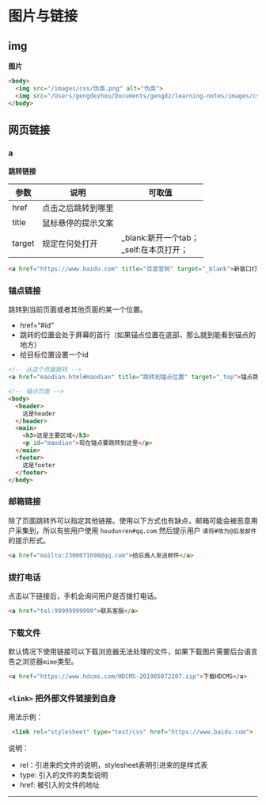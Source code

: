 # 图片与链接

## img

**图片**

```html
<body>
  <img src="/images/css/伪类.png" alt="伪类">
  <img src="/Users/gengdezhou/Documents/gengdz/learning-notes/images/css/伪类.png" alt="伪类" width="100" height="100">
</body>
```



## 网页链接

### a

**跳转链接**

| 参数   | 说明               | 可取值                                         |
| ------ | ------------------ | ---------------------------------------------- |
| href   | 点击之后跳转到哪里 |                                                |
| title  | 鼠标悬停的提示文案 |                                                |
| target | 规定在何处打开     | _blank:新开一个tab；<br>_self:在本页打开；<br> |

```html
<a href="https://www.baidu.com" title="百度官网" target="_blank">新窗口打开百度</a>
```



### 锚点链接

跳转到当前页面或者其他页面的某一个位置。

* href=“#id”
* 跳转的位置会处于屏幕的首行（如果锚点位置在底部，那么就到能看到锚点的地方）
* 给目标位置设置一个id

```html
<!-- 从这个页面跳转 -->
<a href="maodian.html#maodian" title="跳转到锚点位置" target="_top">锚点跳转</a>

<!-- 锚点页面 -->
<body>
  <header>
    这是header
  </header>
  <main>
    <h3>这是主要区域</h3>
    <p id="maodian">现在锚点要跳转到这里</p>
  </main>
  <footer>
    这是footer
  </footer>
</body>
```



### 邮箱链接

除了页面跳转外可以指定其他链接。使用以下方式也有缺点，邮箱可能会被恶意用户采集到，所以有些用户使用 `houdunren#qq.com` 然后提示用户 `请将#改为@后发邮件`的提示形式。

```html
<a href="mailto:2300071698@qq.com">给后盾人发送邮件</a>
```

### 拨打电话

点击以下链接后，手机会询问用户是否拨打电话。

```html
<a href="tel:99999999999">联系客服</a>
```

### 下载文件

默认情况下使用链接可以下载浏览器无法处理的文件，如果下载图片需要后台语言告之浏览器`mime`类型。

```html
<a href="https://www.hdcms.com/HDCMS-201905072207.zip">下载HDCMS</a>
```



### `<link>` 把外部文件链接到自身

用法示例：

```html
 <link rel="stylesheet" type="text/css" href="https://www.baidu.com">
```

说明：

- rel：引进来的文件的说明，stylesheet表明引进来的是样式表
- type: 引入的文件的类型说明
- href: 被引入的文件的地址

---



